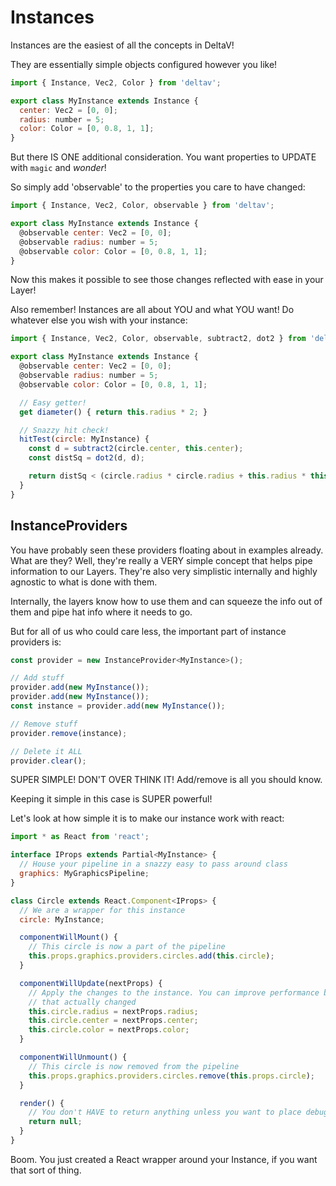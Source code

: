 # Instances

Instances are the easiest of all the concepts in DeltaV!

They are essentially simple objects configured however you like!

```javascript
import { Instance, Vec2, Color } from 'deltav';

export class MyInstance extends Instance {
  center: Vec2 = [0, 0];
  radius: number = 5;
  color: Color = [0, 0.8, 1, 1];
}
```

But there IS ONE additional consideration. You want properties to UPDATE with `magic` and *wonder*!

So simply add 'observable' to the properties you care to have changed:

```javascript
import { Instance, Vec2, Color, observable } from 'deltav';

export class MyInstance extends Instance {
  @observable center: Vec2 = [0, 0];
  @observable radius: number = 5;
  @observable color: Color = [0, 0.8, 1, 1];
}
```

Now this makes it possible to see those changes reflected with ease in your Layer!

Also remember! Instances are all about YOU and what YOU want! Do whatever else you wish with your
instance:

```javascript
import { Instance, Vec2, Color, observable, subtract2, dot2 } from 'deltav';

export class MyInstance extends Instance {
  @observable center: Vec2 = [0, 0];
  @observable radius: number = 5;
  @observable color: Color = [0, 0.8, 1, 1];

  // Easy getter!
  get diameter() { return this.radius * 2; }

  // Snazzy hit check!
  hitTest(circle: MyInstance) {
    const d = subtract2(circle.center, this.center);
    const distSq = dot2(d, d);

    return distSq < (circle.radius * circle.radius + this.radius * this.radius);
  }
}
```

## InstanceProviders

You have probably seen these providers floating about in examples already. What are they? Well,
they're really a VERY simple concept that helps pipe information to our Layers. They're also very
simplistic internally and highly agnostic to what is done with them.

Internally, the layers know how to use them and can squeeze the info out of them and pipe hat info
where it needs to go.

But for all of us who could care less, the important part of instance providers is:

```javascript
const provider = new InstanceProvider<MyInstance>();

// Add stuff
provider.add(new MyInstance());
provider.add(new MyInstance());
const instance = provider.add(new MyInstance());

// Remove stuff
provider.remove(instance);

// Delete it ALL
provider.clear();
```

SUPER SIMPLE! DON'T OVER THINK IT! Add/remove is all you should know.

Keeping it simple in this case is SUPER powerful!

Let's look at how simple it is to make our instance work with react:

```javascript
import * as React from 'react';

interface IProps extends Partial<MyInstance> {
  // House your pipeline in a snazzy easy to pass around class
  graphics: MyGraphicsPipeline;
}

class Circle extends React.Component<IProps> {
  // We are a wrapper for this instance
  circle: MyInstance;

  componentWillMount() {
    // This circle is now a part of the pipeline
    this.props.graphics.providers.circles.add(this.circle);
  }

  componentWillUpdate(nextProps) {
    // Apply the changes to the instance. You can improve performance by only applying properties
    // that actually changed
    this.circle.radius = nextProps.radius;
    this.circle.center = nextProps.center;
    this.circle.color = nextProps.color;
  }

  componentWillUnmount() {
    // This circle is now removed from the pipeline
    this.props.graphics.providers.circles.remove(this.props.circle);
  }

  render() {
    // You don't HAVE to return anything unless you want to place debugging info in the HTML doc
    return null;
  }
}
```

Boom. You just created a React wrapper around your Instance, if you want that sort of thing.
